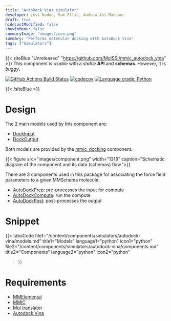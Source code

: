 ```yaml
---
title: "AutoDock Vina simulator"
developer: Levi Naden, Sam Ellis, Andrew Abi-Mansour
draft: true
hideLastModified: false
showInMenu: false
summaryImage: "images/icon.png" 
summary: "Performs molecular docking with AutoDock Vina"
tags: ["Simulators"]
---
```


{{< siteBlue "Unreleased" "https://github.com/MolSSI/mmic_autodock_vina" >}}
This component is *usable* with a *stable* **API** and **schemas**. However, it is *buggy*.

[//]: # (Badges)
[![GitHub Actions Build Status](https://github.com/MolSSI/mmic_autodock_vina/workflows/CI/badge.svg)](https://github.com/MolSSI/mmic_autodock_vina/actions?query=workflow%3ACI)
[![codecov](https://codecov.io/gh/MolSSI/mmic_autodock_vina/branch/master/graph/badge.svg)](https://codecov.io/gh/MolSSI/mmic_autodock_vina/branch/master)
[![Language grade: Python](https://img.shields.io/lgtm/grade/python/g/MolSSI/mmic_autodock_vina.svg?logo=lgtm&logoWidth=18)](https://lgtm.com/projects/g/MolSSI/mmic_autodock_vina/context:python)

{{< /siteBlue >}}

# Design
The 2 main models used by this component are:
- [DockInput](https://github.com/MolSSI/mmic_docking/blob/master/mmic_docking/models/input.py#L8)
- [DockOutput](https://github.com/MolSSI/mmic_docking/blob/master/mmic_docking/models/input.py#L14)

Both models are provided by the [mmic_docking](/components/simulators/docking) component.

{{< figure src="images/component.png" width="1318" caption="Schematic diagram of the component and its data (schemas) flow.">}}

There are 3 components used in this package for associating the force field parameters to a given MMSchema molecule: 
- [AutoDockPrep](https://github.com/MolSSI/mmic_docking/blob/master/mmic_docking/components/prep_component.py#L7): pre-processes the input for compute
- [AutoDockCompute](https://github.com/MolSSI/mmic_docking/blob/master/mmic_docking/components/post_component.py#L5): run the compute
- [AutoDockPost](https://github.com/MolSSI/mmic_docking/blob/master/mmic_docking/components/post_component.py#L5): post-processes the output

# Snippet
{{< tabsCode
    file1="/content/components/simulators/autodock-vina/models.md" title1="Models" language1="python" icon1="python"
    file2="/content/components/simulators/autodock-vina/components.md" title2="Components" language2="python" icon2="python"
>}}

# Requirements
- [MMElemental](https://github.com/MolSSI/MMElemental)
- [MMIC](https://github.com/MolSSI/mmic)
- [Mol translator](http://localhost:1313/tags/translators)
- [Autodock Vina](https://anaconda.org/bioconda/autodock-vina)
